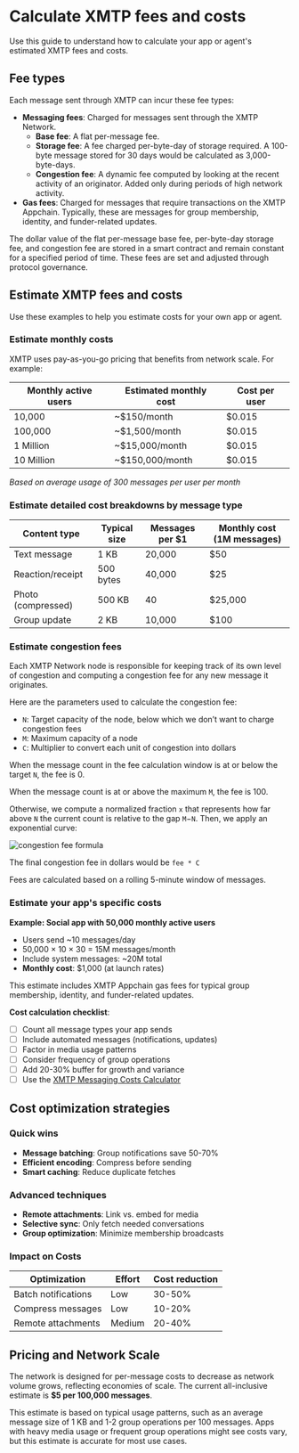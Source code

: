 # Calculate XMTP fees and costs

Use this guide to understand how to calculate your app or agent's estimated XMTP fees and costs.

## Fee types

Each message sent through XMTP can incur these fee types:

- **Messaging fees**: Charged for messages sent through the XMTP Network.
    - **Base fee**: A flat per-message fee.
    - **Storage fee**: A fee charged per-byte-day of storage required. A 100-byte message stored for 30 days would be calculated as 3,000-byte-days.
    - **Congestion fee**: A dynamic fee computed by looking at the recent activity of an originator. Added only during periods of high network activity.
- **Gas fees**: Charged for messages that require transactions on the XMTP Appchain. Typically, these are messages for group membership, identity, and funder-related updates.

The dollar value of the flat per-message base fee, per-byte-day storage fee, and congestion fee are stored in a smart contract and remain constant for a specified period of time. These fees are set and adjusted through protocol governance.

## Estimate XMTP fees and costs

Use these examples to help you estimate costs for your own app or agent.

### Estimate monthly costs

XMTP uses pay-as-you-go pricing that benefits from network scale. For example:

| Monthly active users | Estimated monthly cost | Cost per user |
| --- | --- | --- |
| 10,000 | ~$150/month | $0.015 |
| 100,000 | ~$1,500/month | $0.015 |
| 1 Million | ~$15,000/month | $0.015 |
| 10 Million | ~$150,000/month | $0.015 |

*Based on average usage of 300 messages per user per month*

### Estimate detailed cost breakdowns by message type

| Content type | Typical size | Messages per $1 | Monthly cost (1M messages) |
| --- | --- | --- | --- |
| Text message | 1 KB | 20,000 | $50 |
| Reaction/receipt | 500 bytes | 40,000 | $25 |
| Photo (compressed) | 500 KB | 40 | $25,000 |
| Group update | 2 KB | 10,000 | $100 |

### Estimate congestion fees

Each XMTP Network node is responsible for keeping track of its own level of congestion and computing a congestion fee for any new message it originates.

Here are the parameters used to calculate the congestion fee:

- `N`: Target capacity of the node, below which we don’t want to charge congestion fees
- `M`: Maximum capacity of a node
- `C`: Multiplier to convert each unit of congestion into dollars

When the message count in the fee calculation window is at or below the target `N`, the fee is 0.

When the message count is at or above the maximum `M`, the fee is 100.

Otherwise, we compute a normalized fraction `x` that represents how far above `N` the current count is relative to the gap `M`−`N`. Then, we apply an exponential curve:

![congestion fee formula](https://community.xmtp.org/uploads/default/optimized/1X/5b0b450522b207793cbd6e977e9015579e4ef657_2_690x71.png)

The final congestion fee in dollars would be `fee * C`

Fees are calculated based on a rolling 5-minute window of messages.

### Estimate your app's specific costs

**Example: Social app with 50,000 monthly active users**

- Users send ~10 messages/day
- 50,000 × 10 × 30 = 15M messages/month
- Include system messages: ~20M total
- **Monthly cost**: $1,000 (at launch rates)

This estimate includes XMTP Appchain gas fees for typical group membership, identity, and funder-related updates.

**Cost calculation checklist**:

- [ ]  Count all message types your app sends
- [ ]  Include automated messages (notifications, updates)
- [ ]  Factor in media usage patterns
- [ ]  Consider frequency of group operations
- [ ]  Add 20-30% buffer for growth and variance
- [ ]  Use the [XMTP Messaging Costs Calculator](#TODO)

## Cost optimization strategies

### Quick wins

- **Message batching**: Group notifications save 50-70%
- **Efficient encoding**: Compress before sending
- **Smart caching**: Reduce duplicate fetches

### Advanced techniques

- **Remote attachments**: Link vs. embed for media
- **Selective sync**: Only fetch needed conversations
- **Group optimization**: Minimize membership broadcasts

### Impact on Costs

| Optimization | Effort | Cost reduction |
| --- | --- | --- |
| Batch notifications | Low | 30-50% |
| Compress messages | Low | 10-20% |
| Remote attachments | Medium | 20-40% |

## Pricing and Network Scale

The network is designed for per-message costs to decrease as network volume grows, reflecting economies of scale. The current all-inclusive estimate is **$5 per 100,000 messages**.

This estimate is based on typical usage patterns, such as an average message size of 1 KB and 1-2 group operations per 100 messages. Apps with heavy media usage or frequent group operations might see costs vary, but this estimate is accurate for most use cases.
